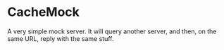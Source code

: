# CacheMock
A very simple mock server. It will query another server, and then, on the same URL, reply with the same stuff.
